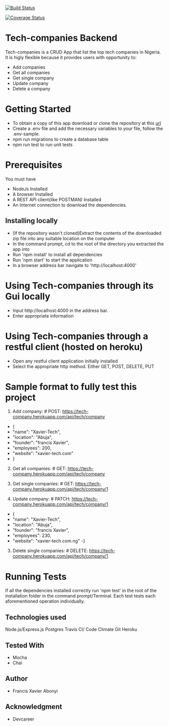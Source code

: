 [![Build Status](https://travis-ci.org/AbonyiXavier/tech-companies.svg?branch=Develop)](https://travis-ci.org/AbonyiXavier/tech-companies)

[![Coverage Status](https://coveralls.io/repos/github/AbonyiXavier/tech-companies/badge.svg?branch=Develop)](https://coveralls.io/github/AbonyiXavier/tech-companies?branch=Develop)

# Tech-companies Backend

Tech-companies is a CRUD App that list the top tech companies in Nigeria. It is higly flexible because it provides users with opportunity to:

- Add companies
- Get all companies
- Get single company
- Update company
- Delete a company

# Getting Started

- To obtain a copy of this app download or clone the repository at this [url](https://github.com/AbonyiXavier/tech-companies)
- Create a .env file and add the necessary variables to your file, follow the .env-sample.
- npm run migrations to create a database table
- npm run test to run unit tests

# Prerequisites

You must have

- NodeJs Installed
- A browser Installed
- A REST API client(like POSTMAN) Installed
- An Internet connection to download the dependencies.

## Installing locally

- (If the repository wasn't cloned)Extract the contents of the downloaded zip file into any suitable location on the computer
- In the command prompt, cd to the root of the directory you extracted the app into
- Run 'npm install' to install all dependencies
- Run 'npm start' to start the application
- In a browser address bar navigate to 'http://localhost:4000'

# Using Tech-companies through its Gui locally

- Input http://localhost:4000 in the address bar.
- Enter appropriate information

# Using Tech-companies through a restful client (hosted on heroku)

- Open any restful client application initially installed
- Select the appropriate http method. Either GET, POST, DELETE, PUT

# Sample format to fully test this project

1. Add company: # POST: https://tech-company.herokuapp.com/api/tech/company

- {
- "name": "Xavier-Tech",
- "location": "Abuja",
- "founder": "francis Xavier",
- "employees": 200,
- "website": "xavier-tech.com"
- }

2. Get all companies: # GET: https://tech-company.herokuapp.com/api/tech/company

3. Get single companies: # GET: https://tech-company.herokuapp.com/api/tech/company/1

4. Update company: # PATCH: https://tech-company.herokuapp.com/api/tech/company/1

- {
- "name": "Xavier-Tech",
- "location": "Abuja",
- "founder": "francis Xavier",
- "employees": 230,
- "website": "xavier-tech.com.ng"
  -}

3. Delete single companies: # DELETE: https://tech-company.herokuapp.com/api/tech/company/1

# Running Tests

If all the dependencies installed correctly run 'npm test' in the root of the installation folder in the command prompt/Terminal. Each test tests each aforementioned operation individually.

## Technologies used

Node.js/Express.js
Postgres
Travis CI/ Code Climate
Git
Heroku

## Tested With

- Mocha
- Chai

## Author

- Francis Xavier Abonyi

## Acknowledgment

- Devcareer
